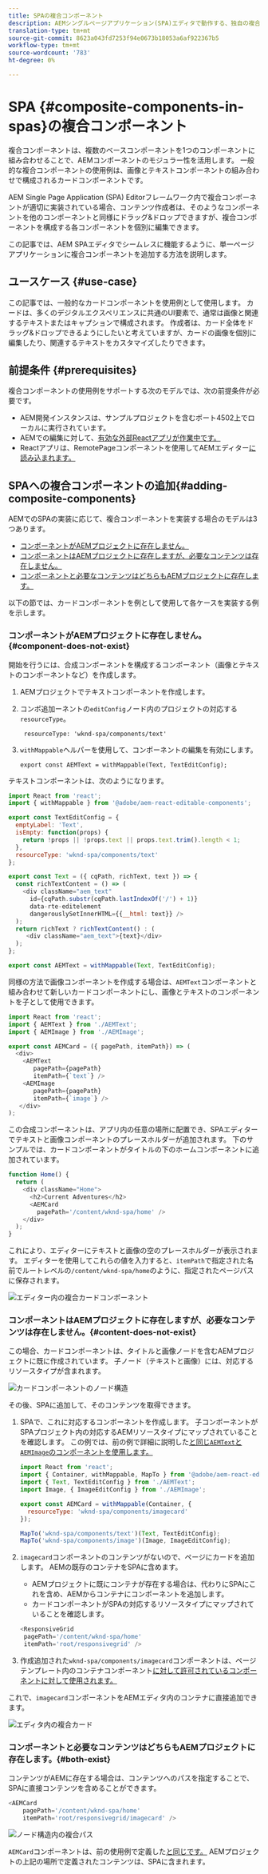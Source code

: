 ```yaml
---
title: SPAの複合コンポーネント
description: AEMシングルページアプリケーション(SPA)エディタで動作する、独自の複合コンポーネント（他のコンポーネントで構成されるコンポーネント）を作成する方法を学びます。
translation-type: tm+mt
source-git-commit: 8623a043fd7253f94e0673b18053a6af922367b5
workflow-type: tm+mt
source-wordcount: '783'
ht-degree: 0%

---
```



# SPA {#composite-components-in-spas}の複合コンポーネント

複合コンポーネントは、複数のベースコンポーネントを1つのコンポーネントに組み合わせることで、AEMコンポーネントのモジュラー性を活用します。 一般的な複合コンポーネントの使用例は、画像とテキストコンポーネントの組み合わせで構成されるカードコンポーネントです。

AEM Single Page Application (SPA) Editorフレームワーク内で複合コンポーネントが適切に実装されている場合、コンテンツ作成者は、そのようなコンポーネントを他のコンポーネントと同様にドラッグ&amp;ドロップできますが、複合コンポーネントを構成する各コンポーネントを個別に編集できます。

この記事では、AEM SPAエディタでシームレスに機能するように、単一ページアプリケーションに複合コンポーネントを追加する方法を説明します。

## ユースケース {#use-case}

この記事では、一般的なカードコンポーネントを使用例として使用します。 カードは、多くのデジタルエクスペリエンスに共通のUI要素で、通常は画像と関連するテキストまたはキャプションで構成されます。 作成者は、カード全体をドラッグ&amp;ドロップできるようにしたいと考えていますが、カードの画像を個別に編集したり、関連するテキストをカスタマイズしたりできます。

## 前提条件 {#prerequisites}

複合コンポーネントの使用例をサポートする次のモデルでは、次の前提条件が必要です。

* AEM開発インスタンスは、サンプルプロジェクトを含むポート4502上でローカルに実行されています。
* AEMでの編集に対して、[有効な外部Reactアプリが作業中です。](editing-external-spa.md)
* Reactアプリは、RemotePageコンポーネントを使用してAEMエディター[に読み込まれます。](remote-page.md)

## SPAへの複合コンポーネントの追加{#adding-composite-components}

AEMでのSPAの実装に応じて、複合コンポーネントを実装する場合のモデルは3つあります。

* [コンポーネントがAEMプロジェクトに存在しません。](#component-does-not-exist)
* [コンポーネントはAEMプロジェクトに存在しますが、必要なコンテンツは存在しません。](#content-does-not-exist)
* [コンポーネントと必要なコンテンツはどちらもAEMプロジェクトに存在します。](#both-exist)

以下の節では、カードコンポーネントを例として使用して各ケースを実装する例を示します。

### コンポーネントがAEMプロジェクトに存在しません。{#component-does-not-exist}

開始を行うには、合成コンポーネントを構成するコンポーネント（画像とテキストのコンポーネントなど）を作成します。

1. AEMプロジェクトでテキストコンポーネントを作成します。
1. コンポ追加ーネントの`editConfig`ノード内のプロジェクトの対応する`resourceType`。

   ```text
    resourceType: 'wknd-spa/components/text' 
   ```

1. `withMappable`ヘルパーを使用して、コンポーネントの編集を有効にします。

   ```text
   export const AEMText = withMappable(Text, TextEditConfig); 
   ```

テキストコンポーネントは、次のようになります。

```javascript
import React from 'react';
import { withMappable } from '@adobe/aem-react-editable-components';

export const TextEditConfig = {
  emptyLabel: 'Text',
  isEmpty: function(props) {
    return !props || !props.text || props.text.trim().length < 1;
  },
  resourceType: 'wknd-spa/components/text'
};

export const Text = ({ cqPath, richText, text }) => {
  const richTextContent = () => (
    <div className="aem_text"
      id={cqPath.substr(cqPath.lastIndexOf('/') + 1)}
      data-rte-editelement
      dangerouslySetInnerHTML={{__html: text}} />
  );
  return richText ? richTextContent() : (
     <div className="aem_text">{text}</div>
  );
};

export const AEMText = withMappable(Text, TextEditConfig);
```

同様の方法で画像コンポーネントを作成する場合は、`AEMText`コンポーネントと組み合わせて新しいカードコンポーネントにし、画像とテキストのコンポーネントを子として使用できます。

```javascript
import React from 'react';
import { AEMText } from './AEMText';
import { AEMImage } from './AEMImage';

export const AEMCard = ({ pagePath, itemPath}) => (
  <div>
    <AEMText
       pagePath={pagePath}
       itemPath={`text`} />
    <AEMImage
       pagePath={pagePath}
       itemPath={`image`} />
   </div>
);
```

この合成コンポーネントは、アプリ内の任意の場所に配置でき、SPAエディターでテキストと画像コンポーネントのプレースホルダーが追加されます。 下のサンプルでは、カードコンポーネントがタイトルの下のホームコンポーネントに追加されています。

```javascript
function Home() {
  return (
    <div className="Home">
      <h2>Current Adventures</h2>
      <AEMCard
        pagePath='/content/wknd-spa/home' />
    </div>
  );
}
```

これにより、エディターにテキストと画像の空のプレースホルダーが表示されます。 エディターを使用してこれらの値を入力すると、`itemPath`で指定された名前でルートレベルの`/content/wknd-spa/home`のように、指定されたページパスに保存されます。

![エディター内の複合カードコンポーネント](assets/composite-card.png)

### コンポーネントはAEMプロジェクトに存在しますが、必要なコンテンツは存在しません。{#content-does-not-exist}

この場合、カードコンポーネントは、タイトルと画像ノードを含むAEMプロジェクトに既に作成されています。 子ノード（テキストと画像）には、対応するリソースタイプが含まれます。

![カードコンポーネントのノード構造](assets/composite-node-structure.png)

その後、SPAに追加して、そのコンテンツを取得できます。

1. SPAで、これに対応するコンポーネントを作成します。 子コンポーネントがSPAプロジェクト内の対応するAEMリソースタイプにマップされていることを確認します。 この例では、前の例で詳細に説明した[と同じ`AEMText`と`AEMImage`のコンポーネントを使用します。](#component-does-not-exist)

   ```javascript
   import React from 'react';
   import { Container, withMappable, MapTo } from '@adobe/aem-react-editable-components';
   import { Text, TextEditConfig } from './AEMText';
   import Image, { ImageEditConfig } from './AEMImage';
   
   export const AEMCard = withMappable(Container, {
     resourceType: 'wknd-spa/components/imagecard'
   });
   
   MapTo('wknd-spa/components/text')(Text, TextEditConfig);
   MapTo('wknd-spa/components/image')(Image, ImageEditConfig);
   ```

1. `imagecard`コンポーネントのコンテンツがないので、ページにカードを追加します。 AEMの既存のコンテナをSPAに含めます。
   * AEMプロジェクトに既にコンテナが存在する場合は、代わりにSPAにこれを含め、AEMからコンテナにコンポーネントを追加します。
   * カードコンポーネントがSPAの対応するリソースタイプにマップされていることを確認します。

   ```javascript
   <ResponsiveGrid
    pagePath='/content/wknd-spa/home'
    itemPath='root/responsivegrid' />
   ```

1. 作成追加された`wknd-spa/components/imagecard`コンポーネントは、ページテンプレート内のコンテナコンポーネント[に対して許可されているコンポーネントに対して使用されます。](/help/sites-cloud/authoring/features/templates.md)

これで、`imagecard`コンポーネントをAEMエディタ内のコンテナに直接追加できます。

![エディタ内の複合カード](assets/composite-card.gif)

### コンポーネントと必要なコンテンツはどちらもAEMプロジェクトに存在します。{#both-exist}

コンテンツがAEMに存在する場合は、コンテンツへのパスを指定することで、SPAに直接コンテンツを含めることができます。

```javascript
<AEMCard
    pagePath='/content/wknd-spa/home'
    itemPath='root/responsivegrid/imagecard' />
```

![ノード構造内の複合パス](assets/composite-path.png)

`AEMCard`コンポーネントは、前の使用例で定義した[と同じです。](#content-does-not-exist) AEMプロジェクトの上記の場所で定義されたコンテンツは、SPAに含まれます。
